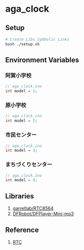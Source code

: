 # aga_clock

## Setup

```bash
# Create Libs Symbolic Links
bash ./setup.sh
```

## Environment Variables

### 阿賀小学校

```c
// aga_clock.ino
int model = 1;
```

### 原小学校

```c
// aga_clock.ino
int model = 2;
```

### 市民センター

```c
// aga_clock.ino
int model = 3;
```

### まちづくりセンター

```c
// aga_clock.ino
int model = 4;
```

## Libraries

1. [garretlab/RTC8564](https://github.com/garretlab/RTC8564)
2. [DFRobot/DFPlayer-Mini-mp3](https://github.com/DFRobot/DFPlayer-Mini-mp3)

## Reference

1. [RTC](https://garretlab.web.fc2.com/arduino/lab/realtime_clock/index.html)
